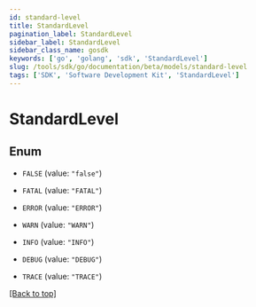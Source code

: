 ```yaml
---
id: standard-level
title: StandardLevel
pagination_label: StandardLevel
sidebar_label: StandardLevel
sidebar_class_name: gosdk
keywords: ['go', 'golang', 'sdk', 'StandardLevel'] 
slug: /tools/sdk/go/documentation/beta/models/standard-level
tags: ['SDK', 'Software Development Kit', 'StandardLevel']
---
```


# StandardLevel

## Enum


* `FALSE` (value: `"false"`)

* `FATAL` (value: `"FATAL"`)

* `ERROR` (value: `"ERROR"`)

* `WARN` (value: `"WARN"`)

* `INFO` (value: `"INFO"`)

* `DEBUG` (value: `"DEBUG"`)

* `TRACE` (value: `"TRACE"`)


[[Back to top]](#) 


